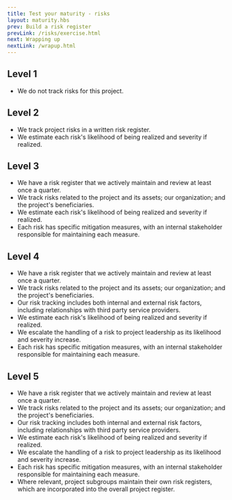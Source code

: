 ```yaml
---
title: Test your maturity - risks
layout: maturity.hbs
prev: Build a risk register
prevLink: /risks/exercise.html
next: Wrapping up
nextLink: /wrapup.html
---
```


## Level 1
* We do not track risks for this project.

## Level 2
* We track project risks in a written risk register. 
* We estimate each risk's likelihood of being realized and severity if realized.

## Level 3
* We have a risk register that we actively maintain and review at least once a quarter.
* We track risks related to the project and its assets; our organization; and the project's beneficiaries.
* We estimate each risk's likelihood of being realized and severity if realized.
* Each risk has specific mitigation measures, with an internal stakeholder responsible for maintaining each measure.

## Level 4
* We have a risk register that we actively maintain and review at least once a quarter.
* We track risks related to the project and its assets; our organization; and the project's beneficiaries.
* Our risk tracking includes both internal and external risk factors, including relationships with third party service providers.
* We estimate each risk's likelihood of being realized and severity if realized.
* We escalate the handling of a risk to project leadership as its likelihood and severity increase.
* Each risk has specific mitigation measures, with an internal stakeholder responsible for maintaining each measure.

## Level 5
* We have a risk register that we actively maintain and review at least once a quarter.
* We track risks related to the project and its assets; our organization; and the project's beneficiaries.
* Our risk tracking includes both internal and external risk factors, including relationships with third party service providers.
* We estimate each risk's likelihood of being realized and severity if realized.
* We escalate the handling of a risk to project leadership as its likelihood and severity increase.
* Each risk has specific mitigation measures, with an internal stakeholder responsible for maintaining each measure.
* Where relevant, project subgroups maintain their own risk registers, which are incorporated into the overall project register.
